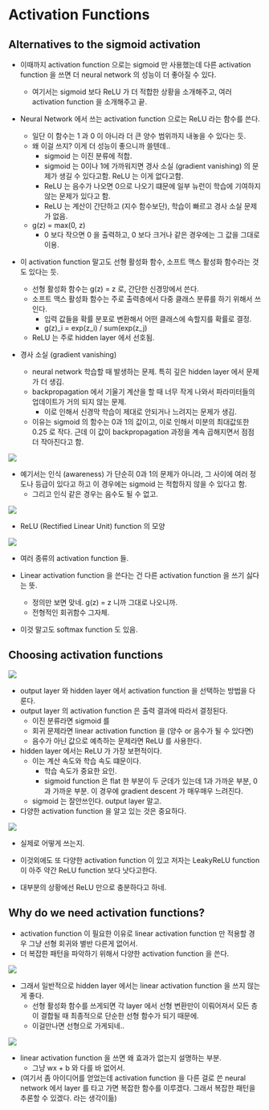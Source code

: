 # Activation Functions 

## Alternatives to the sigmoid activation

- 이때까지 activation function 으로는 sigmoid 만 사용했는데 다른 activation function 을 쓰면 더 neural network 의 성능이 더 좋아질 수 있다.
  - 여기서는 sigmoid 보다 ReLU 가 더 적합한 상황을 소개해주고, 여러 activation function 을 소개해주고 끝. 
- Neural Network 에서 쓰는 activation function 으로는 ReLU 라는 함수를 쓴다.
  - 일단 이 함수는 1 과 0 이 아니라 더 큰 양수 범위까지 내놓을 수 있다는 듯.
  - 왜 이걸 쓰지? 이게 더 성능이 좋으니까 쓸텐데..  
    - sigmoid 는 이진 분류에 적합.
    - sigmoid 는 0이나 1에 가까워지면 경사 소실 (gradient vanishing) 의 문제가 생길 수 있다고함. ReLU 는 이게 없다고함.
    - ReLU 는 음수가 나오면 0으로 나오기 떄문에 일부 뉴런이 학습에 기여하지 않는 문제가 있다고 함. 
    - ReLU 는 계산이 간단하고 (지수 함수보단), 학습이 빠르고 경사 소실 문제가 없음.
  - g(z) = max(0, z)
    - 0 보다 작으면 0 을 출력하고, 0 보다 크거나 같은 경우에는 그 값을 그대로 이용.

- 이 activation function 말고도 선형 활성화 함수, 소프트 맥스 활성화 함수라는 것도 있다는 듯.
  - 선형 활성화 함수는 g(z) = z 로, 간단한 신경망에서 쓴다.
  - 소프트 맥스 활성화 함수는 주로 출력층에서 다중 클래스 분류를 하기 위해서 쓰인다. 
    - 입력 값들을 확률 분포로 변환해서 어떤 클래스에 속할지를 확률로 결정.
    - g(z)_i = exp(z_i) / sum(exp(z_j)
  - ReLU 는 주로 hidden layer 에서 선호됨.

- 경사 소실 (gradient vanishing)
  - neural network 학습할 때 발생하는 문제. 특히 깊은 hidden layer 에서 문제가 더 생김.
  - backpropagation 에서 기울기 계산을 할 때 너무 작게 나와서 파라미터들의 업데이트가 거의 되지 않는 문제.
    - 이로 인해서 신경막 학습이 제대로 안되거나 느려지는 문제가 생김.
  - 이유는 sigmoid 의 함수는 0과 1의 값이고, 이로 인해서 미분의 최대값또한 0.25 로 작다. 근데 이 값이 backpropagation 과정을 계속 곱해지면서 점점 더 작아진다고 함.



![](../images/demand%20prediction%20in%20activation%20functions.png)

- 예기서는 인식 (awareness) 가 단순히 0과 1의 문제가 아니라, 그 사이에 여러 정도나 등급이 있다고 하고 이 경우에는 sigmoid 는 적합하지 않을 수 있다고 함.
  - 그리고 인식 같은 경우는 음수도 될 수 없고.

![](../images/ReLU.png)

- ReLU (Rectified Linear Unit) function 의 모양 

![](../images/Examples%20of%20activation%20functions.png)

- 여러 종류의 activation function 들.

- Linear activation function 을 쓴다는 건 다른 activation function 을 쓰기 싫다는 뜻. 
  - 정의만 보면 맞네. g(z) = z 니까 그대로 나오니까.
  - 전형적인 회귀함수 그자체.
- 이것 말고도 softmax function 도 있음.

## Choosing activation functions

![](../images/activation%20function%20in%20hidden%20layer.png)

- output layer 와 hidden layer 에서 activation function 을 선택하는 방법을 다룬다.
- output layer 의 activation function 은 출력 결과에 따라서 결정된다.
  - 이진 분류라면 sigmoid 를 
  - 회귀 문제라면 linear activation function 을 (양수 or 음수가 될 수 있다면)
  - 음수가 아닌 값으로 예측하는 문제라면 ReLU 를 사용한다.
- hidden layer 에서는 ReLU 가 가장 보편적이다.
  - 이는 계산 속도와 학습 속도 떄문이다.
    - 학습 속도가 중요한 요인. 
    - sigmoid function 은 flat 한 부분이 두 군데가 있는데 1과 가까운 부분, 0과 가까운 부분. 이 경우에 gradient descent 가 매우매우 느려진다.
  - sigmoid 는 잘안쓰인다. output layer 말고.
- 다양한 activation function 을 알고 있는 것은 중요하다.

![](../images/activation%20function%20guideline%20.png)

- 실제로 어떻게 쓰는지. 

- 이것외에도 또 다양한 activation function 이 있고 저자는 LeakyReLU function 이 아주 약간 ReLU function 보다 낫다고한다. 
- 대부분의 상황에선 ReLU 만으로 충분하다고 하네.

## Why do we need activation functions?

- activation function 이 필요한 이유로 linear activation function 만 적용할 경우 그냥 선형 회귀와 별반 다른게 없어서.
- 더 복잡한 패턴을 파악하기 위해서 다양한 activation function 을 쓴다.

![](../images/why%20not%20non-linear%20activation%20function.png)

- 그래서 일반적으로 hidden layer 에서는 linear activation function 을 쓰지 않는게 좋다.
  - 선형 활성화 함수를 쓰게되면 각 layer 에서 선형 변환만이 이뤄어져서 모든 층이 결합될 때 최종적으로 단순한 선형 함수가 되기 때문에.
  - 이걸만나면 선형으로 가게되네..

![](../images/linear%20activaiton%20function%20in.neural%20network.png)

- linear activation function 을 쓰면 왜 효과가 없는지 설명하는 부분. 
  - 그냥 wx + b 와 다를 바 없어서. 
- (여기서 좀 아이디어를 얻었는데 activation function 을 다른 걸로 쓴 neural network 에서 layer 를 타고 가면 복잡한 함수를 이루겠다. 그래서 복잡한 패턴을 추론할 수 있겠다. 라는 생각이듦) 


